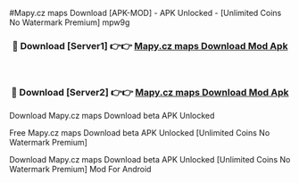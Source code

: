 #Mapy.cz maps Download [APK-MOD] - APK Unlocked - [Unlimited Coins No Watermark Premium] mpw9g



<div align="center">

<h3>🔴 Download [Server1] 👉👉 <a href="https://momento.my/?title=Mapy.cz_maps_Download">Mapy.cz maps Download Mod Apk</a></h3><br>

<h3>🔴 Download [Server2] 👉👉 <a href="https://momento.my/?title=Mapy.cz_maps_Download">Mapy.cz maps Download Mod Apk</a></h3>
</div>



Download Mapy.cz maps Download beta APK Unlocked

Free Mapy.cz maps Download beta APK Unlocked [Unlimited Coins No Watermark Premium]

Download Mapy.cz maps Download beta APK Unlocked [Unlimited Coins No Watermark Premium] Mod For Android

